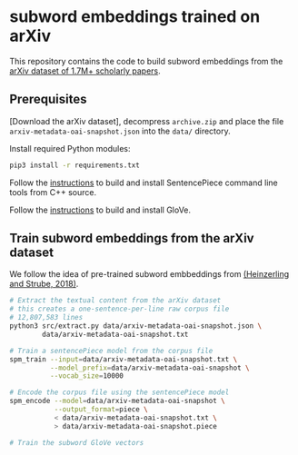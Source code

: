# subword embeddings trained on arXiv

This repository contains the code to build subword embeddings from the [arXiv dataset of 1.7M+ scholarly papers](https://www.kaggle.com/Cornell-University/arxiv).

## Prerequisites

[Download the arXiv dataset], decompress `archive.zip` and place the file `arxiv-metadata-oai-snapshot.json` into the `data/` directory.

Install required Python modules:
```bash
pip3 install -r requirements.txt
```

Follow the [instructions](https://github.com/google/sentencepiece#build-and-install-sentencepiece-command-line-tools-from-c-source) to build and install SentencePiece command line tools from C++ source.

Follow the [instructions](https://github.com/stanfordnlp/GloVe) to build and install GloVe.

## Train subword embeddings from the arXiv dataset

We follow the idea of pre-trained subword embbeddings from [(Heinzerling and Strube, 2018)](https://www.aclweb.org/anthology/L18-1473.pdf).

```bash
# Extract the textual content from the arXiv dataset
# this creates a one-sentence-per-line raw corpus file
# 12,807,583 lines
python3 src/extract.py data/arxiv-metadata-oai-snapshot.json \
        data/arxiv-metadata-oai-snapshot.txt

# Train a sentencePiece model from the corpus file
spm_train --input=data/arxiv-metadata-oai-snapshot.txt \
          --model_prefix=data/arxiv-metadata-oai-snapshot \
          --vocab_size=10000

# Encode the corpus file using the sentencePiece model
spm_encode --model=data/arxiv-metadata-oai-snapshot \
           --output_format=piece \
           < data/arxiv-metadata-oai-snapshot.txt \
           > data/arxiv-metadata-oai-snapshot.piece

# Train the subword GloVe vectors

```
